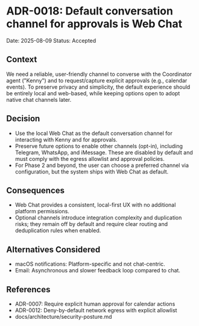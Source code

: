 # ADR-0018: Default conversation channel for approvals is Web Chat

Date: 2025-08-09
Status: Accepted

## Context
We need a reliable, user-friendly channel to converse with the Coordinator agent ("Kenny") and to request/capture explicit approvals (e.g., calendar events). To preserve privacy and simplicity, the default experience should be entirely local and web-based, while keeping options open to adopt native chat channels later.

## Decision
- Use the local Web Chat as the default conversation channel for interacting with Kenny and for approvals.
- Preserve future options to enable other channels (opt-in), including Telegram, WhatsApp, and iMessage. These are disabled by default and must comply with the egress allowlist and approval policies.
- For Phase 2 and beyond, the user can choose a preferred channel via configuration, but the system ships with Web Chat as default.

## Consequences
- Web Chat provides a consistent, local-first UX with no additional platform permissions.
- Optional channels introduce integration complexity and duplication risks; they remain off by default and require clear routing and deduplication rules when enabled.

## Alternatives Considered
- macOS notifications: Platform-specific and not chat-centric.
- Email: Asynchronous and slower feedback loop compared to chat.

## References
- ADR-0007: Require explicit human approval for calendar actions
- ADR-0012: Deny-by-default network egress with explicit allowlist
- docs/architecture/security-posture.md
